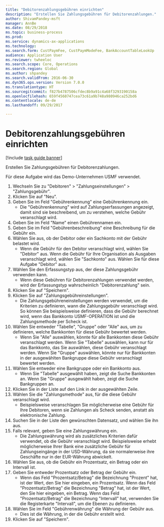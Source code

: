 ```yaml
--- 
title: "Debitorenzahlungsgebühren einrichten"
description: "Erstellen Sie Zahlungsgebühren für Debitorenzahlungen."
author: ShivamPandey-msft
manager: AnnBe
ms.date: 08/29/2018
ms.topic: business-process
ms.prod: 
ms.service: dynamics-ax-applications
ms.technology: 
ms.search.form: CustPaymFee, CustPaymModeFee, BankAccountTableLookUp
audience: Application User
ms.reviewer: twheeloc
ms.search.scope: Core, Operations
ms.search.region: Global
ms.author: shpandey
ms.search.validFrom: 2016-06-30
ms.dyn365.ops.version: Version 7.0.0
ms.translationtype: HT
ms.sourcegitcommit: f827b4787506cfdec8b9a91c4a68f3293190158a
ms.openlocfilehash: 659f4560747cea73c61a9b748a980946ca252bd6
ms.contentlocale: de-de
ms.lasthandoff: 09/29/2017

---
```

# <a name="establish-customer-payment-fees"></a>Debitorenzahlungsgebühren einrichten

[!include [task guide banner](../../includes/task-guide-banner.md)]

Erstellen Sie Zahlungsgebühren für Debitorenzahlungen.

Für diese Aufgabe wird das Demo-Unternehmen USMF verwendet.

1. Wechseln Sie zu "Debitoren" > "Zahlungseinstellungen" > "Zahlungsgebühr".
2. Klicken Sie auf "Neu".
3. Geben Sie im Feld "Gebührenkennung" eine Gebührenkennung ein.
    * Die "Gebührenkennung" wird auf Zahlungserfassungen angezeigt, damit sind sie beschreibend, um zu verstehen, welche Gebühr veranschlagt wird.  
4. Geben Sie im Feld "Name" einen Gebührennamen ein.
5. Geben Sie im Feld "Gebührenbeschreibung" eine Beschreibung für die Gebühr ein.
6. Wählen Sie aus, ob der Debitor oder ein Sachkonto mit der Gebühr belastet wird.
    * Wenn die Gebühr für den Debitor veranschlagt wird, wählen Sie "Debitor" aus. Wenn die Gebühr für Ihre Organisation als Ausgaben veranschlagt wird, wählen Sie "Sachkonto" aus. Wählen Sie für diese Aufgabe "Debitor" aus.  
7. Wählen Sie den Erfassungstyp aus, der diese Zahlungsgebühr verwenden kann.
    * Wenn diese Gebühren für Debitorenzahlungen verwendet werden, wird der Erfassungstyp wahrscheinlich "Debitorenzahlung" sein.  
8. Klicken Sie auf "Speichern".
9. Klicken Sie auf "Zahlungsgebühreinstellungen".
    * Die Zahlungsgebühreneinstellungen werden verwendet, um die Kriterien zu definieren, wann die Zahlungsgebühr veranschlagt wird.  So können Sie beispielsweise definieren, dass die Gebühr berechnet wird, wenn das Bankkonto USMF-OPERATION ist und die Zahlungsmethode per Scheck ist.  
10. Wählen Sie entweder "Tabelle", "Gruppe" oder "Alle" aus, um zu definieren, welche Bankkonten für diese Gebühr bewertet werden.
    * Wenn Sie "Alle" auswählen, könnte für alle Bankkonten diese Gebühr veranschlagt werden.  Wenn Sie "Tabelle" auswählen, kann nur für das Bankkonto, das Sie auswählen, diese Gebühr veranschlagt werden. Wenn Sie "Gruppe" auswählen, könnte nur für Bankkonten in der ausgewählten Bankgruppe diese Gebühr veranschlagt bewertet werden.  
11. Wählen Sie entweder eine Bankgruppe oder ein Bankkonto aus.
    * Wenn Sie "Tabelle" ausgewählt haben, zeigt die Suche Bankkonten an. Wenn Sie "Gruppe" ausgewählt haben, zeigt die Suche Bankgruppen an.  
12. Klicken Sie in der Liste auf den Link in der ausgewählten Zeile.
13. Wählen Sie die "Zahlungsmethode" aus, für die diese Gebühr veranschlagt wird.
    * Beispielsweise veranschlagen Sie möglicherweise eine Gebühr für Ihre Debitoren, wenn sie Zahlungen als Scheck senden, anstatt als elektronische Zahlung.  
14. Suchen Sie in der Liste den gewünschten Datensatz, und wählen Sie ihn aus.
15. Falls relevant, geben Sie eine Zahlungswährung ein.
    * Die Zahlungswährung wird als zusätzliches Kriterien dafür verwendet, ob die Gebühr veranschlagt wird.  Beispielsweise erhebt möglicherweise Ihrer Bank eine zusätzliche Gebühr für Zahlungseingänge in der USD-Währung, da sie normalerweise ihre Geschäfte nur in der EUR-Währung abwickelt.  
16. Wählen Sie aus, ob die Gebühr ein Prozentsatz, ein Betrag oder ein Intervall ist.
17. Geben Sie entweder Prozentsatz oder Betrag der Gebühr ein.
    * Wenn das Feld "Prozentsatz/Betrag" die Bezeichnung "Prozent" hat, ist der Wert, den Sie hier eingeben, ein Prozentsatz. Wenn das Feld "Prozentsatz/Betrag" die Bezeichnung "Betrag" hat, ist der Wert, den Sie hier eingeben, ein Betrag. Wenn das Feld "Prozentsatz/Betrag" die Bezeichnung "Intervall" hat, verwenden Sie die Registerkarte "Intervall", um die Ebenen zu definieren.  
18. Wählen Sie im Feld "Gebührenwährung" die Währung der Gebühr aus.
    * Dies ist die Währung, in der die Gebühr erstellt wird.  
19. Klicken Sie auf "Speichern".


